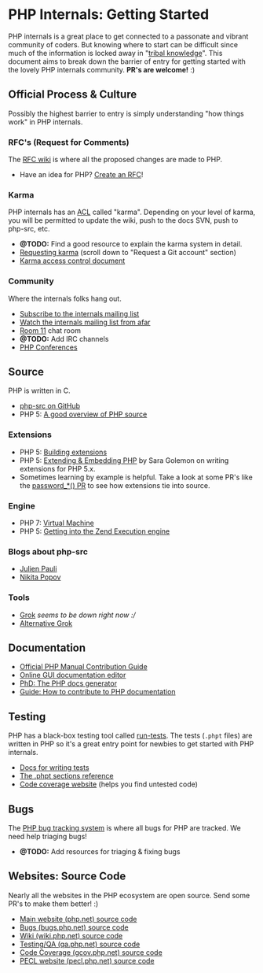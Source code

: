 # PHP Internals: Getting Started

PHP internals is a great place to get connected to a passonate and vibrant community of coders. But knowing where to start can be difficult since much of the information is locked away in "[tribal knowledge](https://en.wikipedia.org/wiki/Tribal_knowledge)". This document aims to break down the barrier of entry for getting started with the lovely PHP internals community. **PR's are welcome!** :)

## Official Process & Culture

Possibly the highest barrier to entry is simply understanding "how things work" in PHP internals.

### RFC's (Request for Comments)

The [RFC wiki](https://wiki.php.net/rfc) is where all the proposed changes are made to PHP.

- Have an idea for PHP? [Create an RFC](https://wiki.php.net/rfc/howto)!

### Karma

PHP internals has an [ACL](https://en.wikipedia.org/wiki/Access_control_list) called "karma". Depending on your level of karma, you will be permitted to update the wiki, push to the docs SVN, push to php-src, etc.

- **@TODO:** Find a good resource to explain the karma system in detail.
- [Requesting karma](http://php.net/git-php.php) (scroll down to "Request a Git account" section)
- [Karma access control document](http://svn.php.net/viewvc/SVNROOT/global_avail?view=markup)

### Community

Where the internals folks hang out.

- [Subscribe to the internals mailing list](http://php.net/mailing-lists.php)
- [Watch the internals mailing list from afar](https://externals.io/)
- [Room 11](http://chat.stackoverflow.com/rooms/11/php) chat room
- **@TODO:** Add IRC channels
- [PHP Conferences](http://www.php.net/conferences/)


## Source

PHP is written in C.

- [php-src on GitHub](https://github.com/php/php-src)
- PHP 5: [A good overview of PHP source](http://www.phpinternalsbook.com/)

### Extensions

- PHP 5: [Building extensions](http://www.phpinternalsbook.com/build_system/building_extensions.html)
- PHP 5: [Extending & Embedding PHP](https://www.amazon.com/Extending-Embedding-PHP-Sara-Golemon/dp/067232704X/) by Sara Golemon on writing extensions for PHP 5.x.
- Sometimes learning by example is helpful. Take a look at some PR's like the [password_*() PR](https://github.com/php/php-src/pull/191/files) to see how extensions tie into source.

### Engine

- PHP 7: [Virtual Machine](https://nikic.github.io/2017/04/14/PHP-7-Virtual-machine.html)
- PHP 5: [Getting into the Zend Execution engine](http://jpauli.github.io/2015/02/05/zend-vm-executor.html)

### Blogs about php-src

- [Julien Pauli](http://jpauli.github.io/)
- [Nikita Popov](https://nikic.github.io/)

### Tools

- [Grok](http://lxr.php.net/) *seems to be down right now :/*
- [Alternative Grok](https://lxr.room11.org/)

## Documentation

- [Official PHP Manual Contribution Guide](http://doc.php.net/tutorial/)
- [Online GUI documentation editor](https://edit.php.net/)
- [PhD: The PHP docs generator](http://doc.php.net/phd/docs/)
- [Guide: How to contribute to PHP documentation](https://www.sammyk.me/how-to-contribute-to-php-documentation)

## Testing

PHP has a black-box testing tool called [run-tests](https://github.com/php/php-src/blob/master/run-tests.php). The tests (`.phpt` files) are written in PHP so it's a great entry point for newbies to get started with PHP internals.

- [Docs for writing tests](http://qa.php.net/write-test.php)
- [The .phpt sections reference](http://qa.php.net/phpt_details.php)
- [Code coverage website](http://gcov.php.net/) (helps you find untested code)

## Bugs

The [PHP bug tracking system](https://bugs.php.net/) is where all bugs for PHP are tracked. We need help triaging bugs!

- **@TODO:** Add resources for triaging & fixing bugs

## Websites: Source Code

Nearly all the websites in the PHP ecosystem are open source. Send some PR's to make them better! :)

- [Main website (php.net) source code](https://github.com/php/web-php)
- [Bugs (bugs.php.net) source code](https://github.com/php/web-bugs)
- [Wiki (wiki.php.net) source code](https://github.com/php/web-wiki)
- [Testing/QA (qa.php.net) source code](https://github.com/php/web-qa)
- [Code Coverage (gcov.php.net) source code](https://github.com/php/web-gcov)
- [PECL website (pecl.php.net) source code](https://github.com/php/web-pecl)
